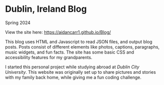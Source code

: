 # Dublin, Ireland Blog
Spring 2024

View the site here: https://aidancarr1.github.io/Blog/

This blog uses HTML and Javascript to read JSON files, and output blog posts. Posts consist of different elements like photos, captions, paragraphs, music widgets, and fun facts. The site has some basic CSS and accessibility features for my grandparents.

I started this personal project while studying abroad at _Dublin City University_.
This website was originally set up to share pictures and stories with my family back home, while giving me a fun coding challenge.
